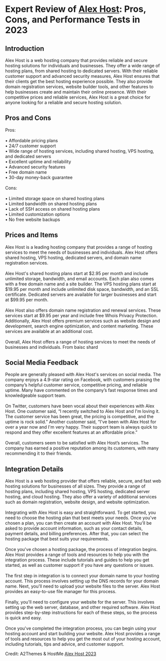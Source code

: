 <h1>Expert Review of <a href="https://a2themes.com/alex-host-reviews">Alex Host</a>: Pros, Cons, and Performance Tests in 2023</h1>
<h2>Introduction</h2>
Alex Host is a web hosting company that provides reliable and secure hosting solutions for individuals and businesses. They offer a wide range of hosting plans, from shared hosting to dedicated servers. With their reliable customer support and advanced security measures, Alex Host ensures that their clients get the best hosting experience possible. They also provide domain registration services, website builder tools, and other features to help businesses create and maintain their online presence. With their competitive prices and reliable services, Alex Host is a great choice for anyone looking for a reliable and secure hosting solution.
<h2>Pros and Cons</h2>
Pros:<br><br>• Affordable pricing plans<br>• 24/7 customer support<br>• Wide range of hosting services, including shared hosting, VPS hosting, and dedicated servers<br>• Excellent uptime and reliability<br>• Advanced security features<br>• Free domain name<br>• 30-day money-back guarantee<br><br>Cons:<br><br>• Limited storage space on shared hosting plans<br>• Limited bandwidth on shared hosting plans<br>• Lack of SSH access on shared hosting plans<br>• Limited customization options<br>• No free website backups
<h2>Prices and Items</h2>
Alex Host is a leading hosting company that provides a range of hosting services to meet the needs of businesses and individuals. Alex Host offers shared hosting, VPS hosting, dedicated servers, and domain name registration services.<br><br>Alex Host's shared hosting plans start at $2.95 per month and include unlimited storage, bandwidth, and email accounts. Each plan also comes with a free domain name and a site builder. The VPS hosting plans start at $19.95 per month and include unlimited disk space, bandwidth, and an SSL certificate. Dedicated servers are available for larger businesses and start at $99.95 per month.<br><br>Alex Host also offers domain name registration and renewal services. These services start at $9.95 per year and include free Whois Privacy Protection. Additionally, Alex Host offers premium services such as website design and development, search engine optimization, and content marketing. These services are available at an additional cost. <br><br>Overall, Alex Host offers a range of hosting services to meet the needs of businesses and individuals. From baisc shard
<h2>Social Media Feedback</h2>
People are generally pleased with Alex Host's services on social media. The company enjoys a 4.9-star rating on Facebook, with customers praising the company’s helpful customer service, competitive pricing, and reliable uptime. Many have commented on the company’s fast response times and knowledgeable support team.<br><br>On Twitter, customers have been vocal about their experiences with Alex Host. One customer said, “I recently switched to Alex Host and I'm loving it. The customer service has been great, the pricing is competitive, and the uptime is rock solid.” Another customer said, “I've been with Alex Host for over a year now and I'm very happy. Their support team is always quick to respond and they offer excellent features at an affordable price.”<br><br>Overall, customers seem to be satisfied with Alex Host’s services. The company has earned a positive reputation among its customers, with many recommending it to their friends.
<h2>Integration Details</h2>
Alex Host is a web hosting provider that offers reliable, secure, and fast web hosting solutions for businesses of all sizes. They provide a range of hosting plans, including shared hosting, VPS hosting, dedicated server hosting, and cloud hosting. They also offer a variety of additional services such as domain registration, website design, and website optimization.<br><br>Integrating with Alex Host is easy and straightforward. To get started, you need to choose the hosting plan that best meets your needs. Once you've chosen a plan, you can then create an account with Alex Host. You'll be asked to provide account information, such as your contact details, payment details, and billing preferences. After that, you can select the hosting package that best suits your requirements.<br><br>Once you've chosen a hosting package, the process of integration begins. Alex Host provides a range of tools and resources to help you with the integration process. These include tutorials and guides to help you get started, as well as customer support if you have any questions or issues.<br><br>The first step in integration is to connect your domain name to your hosting account. This process involves setting up the DNS records for your domain name. Next, you'll need to upload your website files to the server. Alex Host provides an easy-to-use file manager for this process.<br><br>Finally, you'll need to configure your website for the server. This involves setting up the web server, database, and other required software. Alex Host provides step-by-step instructions for each of these steps, so the process is quick and easy.<br><br>Once you've completed the integration process, you can begin using your hosting account and start building your website. Alex Host provides a range of tools and resources to help you get the most out of your hosting account, including tutorials, tips and advice, and customer support.
<p>Credit: A2Themes & HostMe <a href="https://a2themes.com/alex-host-reviews">Alex Host 2023</a></p>
